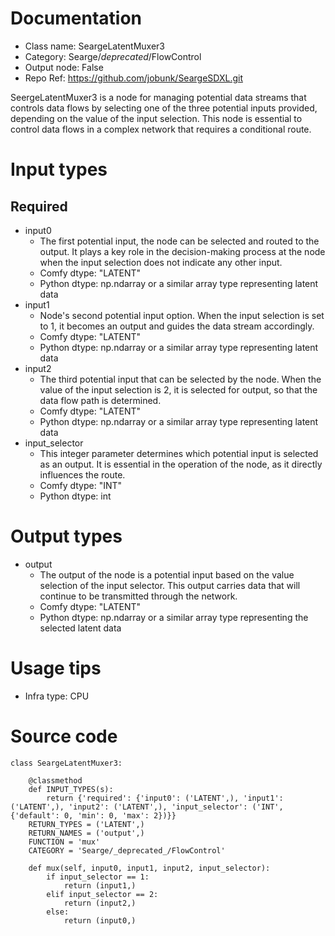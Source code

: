 # Documentation
- Class name: SeargeLatentMuxer3
- Category: Searge/_deprecated_/FlowControl
- Output node: False
- Repo Ref: https://github.com/jobunk/SeargeSDXL.git

SeergeLatentMuxer3 is a node for managing potential data streams that controls data flows by selecting one of the three potential inputs provided, depending on the value of the input selection. This node is essential to control data flows in a complex network that requires a conditional route.

# Input types
## Required
- input0
    - The first potential input, the node can be selected and routed to the output. It plays a key role in the decision-making process at the node when the input selection does not indicate any other input.
    - Comfy dtype: "LATENT"
    - Python dtype: np.ndarray or a similar array type representing latent data
- input1
    - Node's second potential input option. When the input selection is set to 1, it becomes an output and guides the data stream accordingly.
    - Comfy dtype: "LATENT"
    - Python dtype: np.ndarray or a similar array type representing latent data
- input2
    - The third potential input that can be selected by the node. When the value of the input selection is 2, it is selected for output, so that the data flow path is determined.
    - Comfy dtype: "LATENT"
    - Python dtype: np.ndarray or a similar array type representing latent data
- input_selector
    - This integer parameter determines which potential input is selected as an output. It is essential in the operation of the node, as it directly influences the route.
    - Comfy dtype: "INT"
    - Python dtype: int

# Output types
- output
    - The output of the node is a potential input based on the value selection of the input selector. This output carries data that will continue to be transmitted through the network.
    - Comfy dtype: "LATENT"
    - Python dtype: np.ndarray or a similar array type representing the selected latent data

# Usage tips
- Infra type: CPU

# Source code
```
class SeargeLatentMuxer3:

    @classmethod
    def INPUT_TYPES(s):
        return {'required': {'input0': ('LATENT',), 'input1': ('LATENT',), 'input2': ('LATENT',), 'input_selector': ('INT', {'default': 0, 'min': 0, 'max': 2})}}
    RETURN_TYPES = ('LATENT',)
    RETURN_NAMES = ('output',)
    FUNCTION = 'mux'
    CATEGORY = 'Searge/_deprecated_/FlowControl'

    def mux(self, input0, input1, input2, input_selector):
        if input_selector == 1:
            return (input1,)
        elif input_selector == 2:
            return (input2,)
        else:
            return (input0,)
```